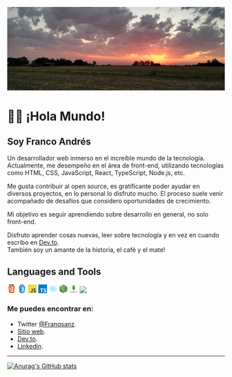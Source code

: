 ![casa](https://github.com/Franqsanz/Franqsanz/blob/master/casa.png)
# 👋🏻 ¡Hola Mundo!
## Soy Franco Andrés

Un desarrollador web inmerso en el increíble mundo de la tecnología. Actualmente, me desempeño en el área de front-end, utilizando tecnologías como HTML, CSS, JavaScript, React, TypeScript, Node.js, etc.

Me gusta contribuir al open source, es gratificante poder ayudar en diversos proyectos, en lo personal lo disfruto mucho. El proceso suele venir acompañado de desafíos que considero oportunidades de crecimiento.

Mi objetivo es seguir aprendiendo sobre desarrollo en general, no solo front-end.

Disfruto aprender cosas nuevas, leer sobre tecnología y en vez en cuando escribo en [Dev.to](https://dev.to/franqsanz). \
También soy un amante de la historia, el café y el mate!

## Languages and Tools
<code><img height="20" src="https://raw.githubusercontent.com/github/explore/80688e429a7d4ef2fca1e82350fe8e3517d3494d/topics/html/html.png"></code>
<code><img height="20" src="https://raw.githubusercontent.com/github/explore/80688e429a7d4ef2fca1e82350fe8e3517d3494d/topics/css/css.png"></code>
<code><img height="20" src="https://raw.githubusercontent.com/github/explore/80688e429a7d4ef2fca1e82350fe8e3517d3494d/topics/javascript/javascript.png"></code>
<code><img height="20" src="https://raw.githubusercontent.com/github/explore/80688e429a7d4ef2fca1e82350fe8e3517d3494d/topics/typescript/typescript.png"></code>
<code><img height="20" src="https://raw.githubusercontent.com/github/explore/80688e429a7d4ef2fca1e82350fe8e3517d3494d/topics/react/react.png"></code>
<code><img height="20" src="https://raw.githubusercontent.com/github/explore/80688e429a7d4ef2fca1e82350fe8e3517d3494d/topics/nodejs/nodejs.png"></code>
<code><img height="20" src="https://raw.githubusercontent.com/devicons/devicon/master/icons/mongodb/mongodb-original-wordmark.svg"></code>
<code><img height="20" src="https://camo.githubusercontent.com/fcafa5ebc1f5f789ae7d012a3ecd8fe7bda49516591caf7c37698f764165d880/68747470733a2f2f7777772e766563746f726c6f676f2e7a6f6e652f6c6f676f732f6769742d73636d2f6769742d73636d2d69636f6e2e737667"></code>

### Me puedes encontrar en:
- Twitter [@Franqsanz](https://twitter.com/Franqsanz).
- [Sitio web](https://franqsanz.vercel.app/).
- [Dev.to](https://dev.to/franqsanz).
- [Linkedin](https://www.linkedin.com/in/franqsanzdev/).
---
[![Anurag's GitHub stats](https://github-readme-stats.vercel.app/api?username=Franqsanz&show_icons=true&theme=github_dark)](https://github.com/anuraghazra/github-readme-stats)
